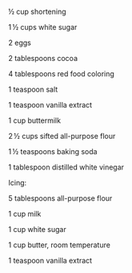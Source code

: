 ½ cup shortening

1 ½ cups white sugar

2 eggs

2 tablespoons cocoa

4 tablespoons red food coloring

1 teaspoon salt

1 teaspoon vanilla extract

1 cup buttermilk

2 ½ cups sifted all-purpose flour

1 ½ teaspoons baking soda

1 tablespoon distilled white vinegar

Icing:

5 tablespoons all-purpose flour

1 cup milk

1 cup white sugar

1 cup butter, room temperature

1 teaspoon vanilla extract
